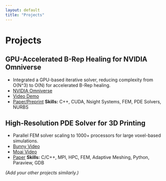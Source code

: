 ```yaml
---
layout: default
title: "Projects"
---
```


# Projects

## GPU-Accelerated B-Rep Healing for NVIDIA Omniverse
- Integrated a GPU-based iterative solver, reducing complexity from O(N^3) to O(N) for accelerated B-Rep healing.
- [NVIDIA Omniverse](https://www.nvidia.com/en-us/omniverse/)
- [Video Demo](LINK_TO_VIDEO)
- [Paper/Preprint](LINK_TO_PAPER)
**Skills:** C++, CUDA, Nsight Systems, FEM, PDE Solvers, NURBS

## High-Resolution PDE Solver for 3D Printing
- Parallel FEM solver scaling to 1000+ processors for large voxel-based simulations.
- [Bunny Video](https://drive.google.com/file/d/1SlEJPBczWEsc5lRppxOKQXaMAaC7VUCV/view?usp=sharing)
- [Moai Video](https://drive.google.com/file/d/165YfE3UQ3PuoSirLFv35MBQZJjlPd2Va/view?usp=sharing)
- [Paper](https://arxiv.org/abs/2305.07120)
**Skills:** C/C++, MPI, HPC, FEM, Adaptive Meshing, Python, Paraview, GDB

*(Add your other projects similarly.)*
